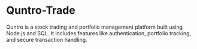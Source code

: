# Quntro-Trade
Quntro is a stock trading and portfolio management platform built using Node.js and SQL. It includes features like authentication, portfolio tracking, and secure transaction handling.
